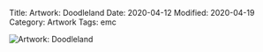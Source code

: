 Title: Artwork: Doodleland
Date: 2020-04-12
Modified: 2020-04-19
Category: Artwork
Tags: emc

![Artwork: Doodleland]({static}/images/artwork/2020-04-12-emc-artwork.jpg)

